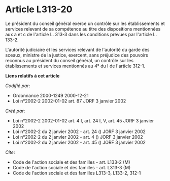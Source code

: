 # Article L313-20

Le président du conseil général exerce un contrôle sur les établissements et services relevant de sa compétence au titre des
dispositions mentionnées aux a et c de l'article L. 313-3 dans les conditions prévues par l'article L. 133-2.

L'autorité judiciaire et les services relevant de l'autorité du garde des sceaux, ministre de la justice, exercent, sans
préjudice des pouvoirs reconnus au président du conseil général, un contrôle sur les établissements et services mentionnés au
4° du I de l'article 312-1.

**Liens relatifs à cet article**

_Codifié par_:

  - Ordonnance 2000-1249 2000-12-21
  - Loi n°2002-2 2002-01-02 art. 87 JORF 3 janvier 2002

_Créé par_:

  - Loi n°2002-2 2002-01-02 art. 4 I, art. 24 I, V, art. 45 JORF 3 janvier 2002
  - Loi n°2002-2 du 2 janvier 2002 - art. 24 () JORF 3 janvier 2002
  - Loi n°2002-2 du 2 janvier 2002 - art. 4 () JORF 3 janvier 2002
  - Loi n°2002-2 du 2 janvier 2002 - art. 45 () JORF 3 janvier 2002

_Cite_:

  - Code de l'action sociale et des familles - art. L133-2 (M)
  - Code de l'action sociale et des familles - art. L313-3 (M)
  - Code de l'action sociale et des familles L313-3, L133-2, 312-1
